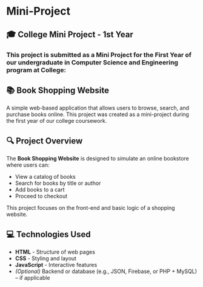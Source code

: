 # Mini-Project

## 🎓 College Mini Project - 1st Year

### This project is submitted as a **Mini Project** for the **First Year** of our undergraduate in Computer Science and Engineering program at College:
 

## 📚 Book Shopping Website

A simple web-based application that allows users to browse, search, and purchase books online. This project was created as a mini-project during the first year of our college coursework.

## 🔍 Project Overview

The **Book Shopping Website** is designed to simulate an online bookstore where users can:
- View a catalog of books
- Search for books by title or author
- Add books to a cart
- Proceed to checkout

This project focuses on the front-end and basic logic of a shopping website.

## 💻 Technologies Used

- **HTML** - Structure of web pages
- **CSS** - Styling and layout
- **JavaScript** - Interactive features
- *(Optional)* Backend or database (e.g., JSON, Firebase, or PHP + MySQL) – if applicable




